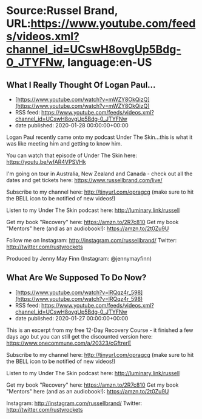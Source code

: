 # Source:Russel Brand, URL:https://www.youtube.com/feeds/videos.xml?channel_id=UCswH8ovgUp5Bdg-0_JTYFNw, language:en-US

## What I Really Thought Of Logan Paul...
 - [https://www.youtube.com/watch?v=mWZY8OkQizQ](https://www.youtube.com/watch?v=mWZY8OkQizQ)
 - RSS feed: https://www.youtube.com/feeds/videos.xml?channel_id=UCswH8ovgUp5Bdg-0_JTYFNw
 - date published: 2020-01-28 00:00:00+00:00

Logan Paul recently came onto my podcast Under The Skin...this is what it was like meeting him and getting to know him.

You can watch that episode of Under The Skin here: https://youtu.be/wfAR4VPSVHk

I'm going on tour in Australia, New Zealand and Canada - check out all the dates and get tickets here: https://www.russellbrand.com/live/

Subscribe to my channel here: http://tinyurl.com/opragcg
(make sure to hit the BELL icon to be notified of new videos!)



Listen to my Under The Skin podcast here: 
http://luminary.link/russell

Get my book "Recovery" here: https://amzn.to/2R7c810
Get my book "Mentors" here (and as an audiobook!): https://amzn.to/2t0Zu9U

Follow me on Instagram: http://instagram.com/russellbrand/
Twitter: http://twitter.com/rustyrockets

Produced by Jenny May Finn (Instagram: @jennymayfinn)

## What Are We Supposed To Do Now?
 - [https://www.youtube.com/watch?v=lRQqz4r_598](https://www.youtube.com/watch?v=lRQqz4r_598)
 - RSS feed: https://www.youtube.com/feeds/videos.xml?channel_id=UCswH8ovgUp5Bdg-0_JTYFNw
 - date published: 2020-01-27 00:00:00+00:00

This is an excerpt from my free 12-Day Recovery Course - it finished a few days ago but you can still get the discounted version here: https://www.onecommune.com/a/20323/cGftrerE 

Subscribe to my channel here: http://tinyurl.com/opragcg
(make sure to hit the BELL icon to be notified of new videos!)

Listen to my Under The Skin podcast here: 
http://luminary.link/russell

Get my book "Recovery" here: https://amzn.to/2R7c810
Get my book "Mentors" here (and as an audiobook!): https://amzn.to/2t0Zu9U

Instagram: http://instagram.com/russellbrand/
Twitter: http://twitter.com/rustyrockets

